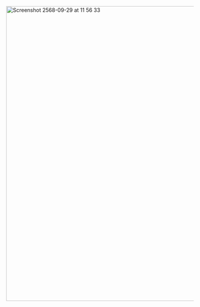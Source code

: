 <img width="1273" height="793" alt="Screenshot 2568-09-29 at 11 56 33" src="https://github.com/user-attachments/assets/786d04a1-1203-457b-ad83-b1775f238373" />

